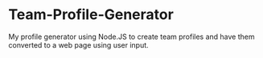 # Team-Profile-Generator
My profile generator using Node.JS to create team profiles and have them converted to a web page using user input.
